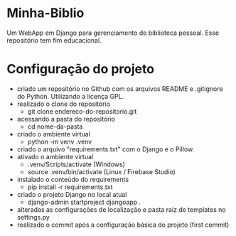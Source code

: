 # Minha-Biblio
Um WebApp em Django para gerenciamento de biblioteca pessoal. Esse repositório tem fim educacional.

# Configuração do projeto
* criado um repositório no Github com os arquivos README e .gitignore do Python. Utilizando a licença GPL.
* realizado o clone do repositório
    * git clone endereco-do-repositorio.git
* acessando a pasta do repositório
    * cd nome-da-pasta
* criado o ambiente virtual
    * python -m venv .venv
* criado o arquivo "requirements.txt" com o Django e o Pillow.
* ativado o ambiente virtual
    * .venv/Scripts/activate (Windows)
    * source .venv/bin/activate (Linux / Firebase Studio)
* instalado o conteúdo do requirements
    * pip install -r requirements.txt
* criado o projeto Django no local atual
    * django-admin startproject djangoapp .
* alteradas as configurações de localização e pasta raiz de templates no settings.py
* realizado o commit após a configuração básica do projeto (first commit)